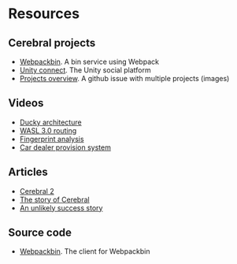 # Resources

## Cerebral projects
- [Webpackbin](https://www.webpackbin.com). A bin service using Webpack
- [Unity connect](https://connect.unity.com/). The Unity social platform
- [Projects overview](https://github.com/cerebral/cerebral/issues/713). A github issue with multiple projects (images)

## Videos
- [Ducky architecture](https://youtu.be/uXlxNJfGKjU?t=4m19s)
- [WASL 3.0 routing](https://youtu.be/iKkGg8UR514?t=46m13s)
- [Fingerprint analysis](https://youtu.be/iKkGg8UR514?t=58m41s)
- [Car dealer provision system](https://youtu.be/iKkGg8UR514?t=1m37s)

## Articles
- [Cerebral 2](http://www.christianalfoni.com/articles/2017_03_19_Cerebral-2)
- [The story of Cerebral](http://medium.com/p/5793c08db2cc)
- [An unlikely success story](https://gist.github.com/christianalfoni/b08a99faa09df054afe87528a2134730)

## Source code
- [Webpackbin](https://github.com/cerebral/webpackbin). The client for Webpackbin
